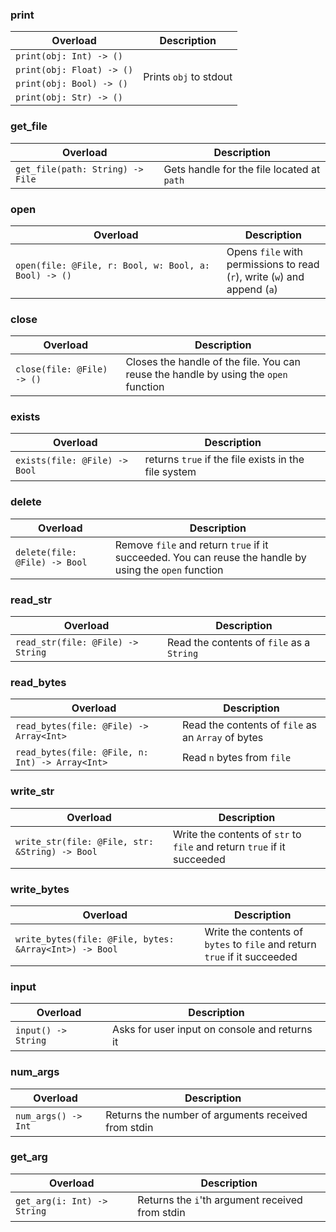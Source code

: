 <link rel="stylesheet" href="../../../../css/reference.css">

### print

<table>
    <thead>
        <tr>
            <th>Overload</th>
            <th>Description</th>
        </tr>
    </thead>
    <tbody>
        <tr>
            <td rowspan="1"> <code>print(obj: Int) -> ()</code> </td>
            <td rowspan="4">
                Prints <code>obj</code> to stdout
            </td>
        </tr>
        <tr>
            <td rowspan="1"> <code>print(obj: Float) -> ()</code> </td>
        </tr>
        <tr>
            <td rowspan="1"> <code>print(obj: Bool) -> ()</code> </td>
        </tr>
        <tr>
            <td rowspan="1"> <code>print(obj: Str) -> ()</code> </td>
        </tr>
    </tbody>
</table>

### get_file

<table>
    <thead>
        <tr>
            <th>Overload</th>
            <th>Description</th>
        </tr>
    </thead>
    <tbody>
        <tr>
            <td rowspan="1"> <code>get_file(path: String) -> File</code> </td>
            <td rowspan="1">
                Gets handle for the file located at <code>path</code>
            </td>
        </tr>
    </tbody>
</table>

### open

<table>
    <thead>
        <tr>
            <th>Overload</th>
            <th>Description</th>
        </tr>
    </thead>
    <tbody>
        <tr>
            <td rowspan="1"> <code>open(file: @File, r: Bool, w: Bool, a: Bool) -> ()</code> </td>
            <td rowspan="1" style="width: 33%;">
                Opens <code>file</code> with permissions to read (<code>r</code>), write (<code>w</code>) and append (<code>a</code>)
            </td>
        </tr>
    </tbody>
</table>

### close

<table>
    <thead>
        <tr>
            <th>Overload</th>
            <th>Description</th>
        </tr>
    </thead>
    <tbody>
        <tr>
            <td rowspan="1"> <code>close(file: @File) -> ()</code> </td>
            <td rowspan="1" style="width: 65%;">
                Closes the handle of the file. You can reuse the handle by using the <code>open</code> function
            </td>
        </tr>
    </tbody>
</table>

### exists

<table>
    <thead>
        <tr>
            <th>Overload</th>
            <th>Description</th>
        </tr>
    </thead>
    <tbody>
        <tr>
            <td rowspan="1"> <code>exists(file: @File) -> Bool</code> </td>
            <td rowspan="1">
                returns <code>true</code> if the file exists in the file system
            </td>
        </tr>
    </tbody>
</table>

### delete

<table>
    <thead>
        <tr>
            <th>Overload</th>
            <th>Description</th>
        </tr>
    </thead>
    <tbody>
        <tr>
            <td rowspan="1"> <code>delete(file: @File) -> Bool</code> </td>
            <td rowspan="1">
                Remove <code>file</code> and return <code>true</code> if it succeeded. You can reuse the handle by using the <code>open</code> function
            </td>
        </tr>
    </tbody>
</table>

### read_str

<table>
    <thead>
        <tr>
            <th>Overload</th>
            <th>Description</th>
        </tr>
    </thead>
    <tbody>
        <tr>
            <td rowspan="1"> <code>read_str(file: @File) -> String</code> </td>
            <td rowspan="1">
                Read the contents of <code>file</code> as a <code>String</code>
            </td>
        </tr>
    </tbody>
</table>

### read_bytes

<table>
    <thead>
        <tr>
            <th>Overload</th>
            <th>Description</th>
        </tr>
    </thead>
    <tbody>
        <tr>
            <td rowspan="1"> <code>read_bytes(file: @File) -> Array&lt;Int></code> </td>
            <td rowspan="1">
                Read the contents of <code>file</code> as an <code>Array</code> of bytes
            </td>
        </tr>
        <tr>
            <td rowspan="1"> <code>read_bytes(file: @File, n: Int) -> Array&lt;Int></code> </td>
            <td rowspan="1">
                Read <code>n</code> bytes from <code>file</code>
            </td>
        </tr>
    </tbody>
</table>

### write_str

<table>
    <thead>
        <tr>
            <th>Overload</th>
            <th>Description</th>
        </tr>
    </thead>
    <tbody>
        <tr>
            <td rowspan="1"> <code>write_str(file: @File, str: &String) -> Bool</code> </td>
            <td rowspan="1" style="width: 50%;">
                Write the contents of <code>str</code> to <code>file</code> and return <code>true</code> if it succeeded
            </td>
        </tr>
    </tbody>
</table>

### write_bytes

<table>
    <thead>
        <tr>
            <th>Overload</th>
            <th>Description</th>
        </tr>
    </thead>
    <tbody>
        <tr>
            <td rowspan="1"> <code>write_bytes(file: @File, bytes: &Array&lt;Int>) -> Bool</code> </td>
            <td rowspan="1" style="width: 40%;">
                Write the contents of <code>bytes</code> to <code>file</code> and return <code>true</code> if it succeeded
            </td>
        </tr>
    </tbody>
</table>

### input

<table>
    <thead>
        <tr>
            <th>Overload</th>
            <th>Description</th>
        </tr>
    </thead>
    <tbody>
        <tr>
            <td rowspan="1"> <code>input() -> String</code> </td>
            <td rowspan="1">
                Asks for user input on console and returns it
            </td>
        </tr>
    </tbody>
</table>

### num_args

<table>
    <thead>
        <tr>
            <th>Overload</th>
            <th>Description</th>
        </tr>
    </thead>
    <tbody>
        <tr>
            <td rowspan="1"> <code>num_args() -> Int</code> </td>
            <td rowspan="1">
                Returns the number of arguments received from stdin
            </td>
        </tr>
    </tbody>
</table>

### get_arg

<table>
    <thead>
        <tr>
            <th>Overload</th>
            <th>Description</th>
        </tr>
    </thead>
    <tbody>
        <tr>
            <td rowspan="1"> <code>get_arg(i: Int) -> String</code> </td>
            <td rowspan="1">
                Returns the <code>i</code>'th argument received from stdin
            </td>
        </tr>
    </tbody>
</table>
